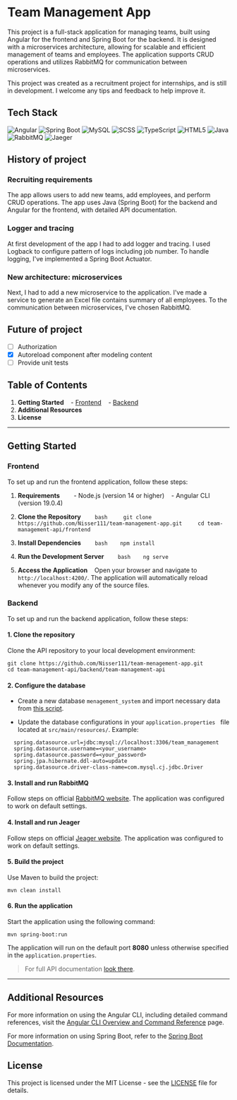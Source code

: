 # Team Management App

This project is a full-stack application for managing teams, built using Angular for the frontend and Spring Boot for the backend. It is designed with a microservices architecture, allowing for scalable and efficient management of teams and employees. The application supports CRUD operations and utilizes RabbitMQ for communication between microservices. 

This project was created as a recruitment project for internships, and is still in development. I welcome any tips and feedback to help improve it.

## Tech Stack

![Angular](https://img.shields.io/badge/-Angular-DD0031?style=flat-square&logo=angular&logoColor=white)
![Spring Boot](https://img.shields.io/badge/-Spring%20Boot-6DB33F?style=flat-square&logo=springboot&logoColor=white)
![MySQL](https://img.shields.io/badge/-MySQL-4479A1?style=flat-square&logo=mysql&logoColor=white)
![SCSS](https://img.shields.io/badge/-SCSS-CC6699?style=flat-square&logo=sass&logoColor=white)
![TypeScript](https://img.shields.io/badge/-TypeScript-007ACC?style=flat-square&logo=typescript&logoColor=white)
![HTML5](https://img.shields.io/badge/-HTML5-E34F26?style=flat-square&logo=html5&logoColor=white)
![Java](https://img.shields.io/badge/-Java-007396?style=flat-square&logo=java&logoColor=white)
![RabbitMQ](https://img.shields.io/badge/-rabbitmq-%23FF6600?style=flat&logo=rabbitmq&logoColor=white)
![Jaeger](https://img.shields.io/badge/Jaeger-FF6600style=flat&logo=rabbitmq&logoColor=white)


## History of project

### Recruiting requirements

The app allows users to add new teams, add employees, and perform CRUD operations. The app uses Java (Spring Boot) for the backend and Angular for the frontend, with detailed API documentation.

### Logger and tracing

At first development of the app I had to add logger and tracing. I used Logback to configure pattern of logs including job number. To handle logging, I've implemented a Spring Boot Actuator.

### New architecture: microservices

Next, I had to add a new microservice to the application. I've made a service to generate an Excel file contains summary of all employees. To the communication between microservices, I've chosen RabbitMQ.

## Future of project

- [ ] Authorization
- [x] Autoreload component after modeling content
- [ ] Provide unit tests

## Table of Contents

1. **Getting Started**
   - [Frontend](#frontend)
   - [Backend](#backend)
2. **Additional Resources**
3. **License**

---

## Getting Started

### Frontend

To set up and run the frontend application, follow these steps:

1. **Requirements**
   
   - Node.js (version 14 or higher)
   - Angular CLI (version 19.0.4)

2. **Clone the Repository**
   
   ```bash
    git clone https://github.com/Nisser111/team-management-app.git
    cd team-management-api/frontend
   ```

3. **Install Dependencies**
   
   ```bash
   npm install
   ```

4. **Run the Development Server**
   
   ```bash
   ng serve
   ```

5. **Access the Application**
   Open your browser and navigate to `http://localhost:4200/`. The application will automatically reload whenever you modify any of the source files.

### Backend

To set up and run the backend application, follow these steps:

#### 1. Clone the repository

Clone the API repository to your local development environment:

```shell
git clone https://github.com/Nisser111/team-menagement-app.git
cd team-management-api/backend/team-management-api
```

#### 2. Configure the database

- Create a new database `menagement_system` and import necessary data from [this script](/utils/database-run-script.sql).

- Update the database configurations in your `application.properties` 
  file located at `src/main/resources/`. Example:

```properties
  spring.datasource.url=jdbc:mysql://localhost:3306/team_management
  spring.datasource.username=<your_username>
  spring.datasource.password=<your_password>
  spring.jpa.hibernate.ddl-auto=update
  spring.datasource.driver-class-name=com.mysql.cj.jdbc.Driver
```

#### 3. Install and run RabbitMQ

Follow steps on official [RabbitMQ website](https://www.rabbitmq.com/docs/download). The application was configured to work on default settings.

#### 4. Install and run Jeager

Follow steps on official [Jeager website](https://www.jaegertracing.io/docs/1.6/getting-started/). The application was configured to work on default settings.

#### 5. Build the project

Use Maven to build the project:

```shell
mvn clean install
```

#### 6. Run the application

Start the application using the following command:

```shell
mvn spring-boot:run
```

The application will run on the default port **8080** unless otherwise specified in the `application.properties`.

> For full API documentation [look there](/backend/README.md). 

---

## Additional Resources

For more information on using the Angular CLI, including detailed command references, visit the [Angular CLI Overview and Command Reference](https://angular.dev/tools/cli) page.

For more information on using Spring Boot, refer to the [Spring Boot Documentation](https://spring.io/projects/spring-boot).

## License

This project is licensed under the MIT License - see the [LICENSE](LICENSE) file for details.
